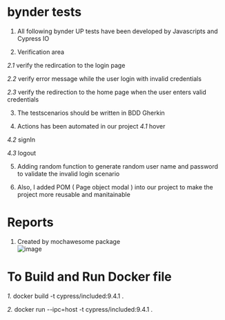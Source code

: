# bynder tests 
1. All following bynder UP tests have been developed by Javascripts and Cypress IO 

2. Verification area

 *2.1* verify the redircation to the login page 
 
 *2.2* verify error message while the user login with invalid credentials 
 
 *2.3* verify the redirection to the home page when the user enters valid credentials 

3. The testscenarios should be written in BDD Gherkin

4. Actions has been automated in our project
 *4.1* hover
 
 *4.2* signIn 
 
 *4.3* logout
 
5. Adding random function to generate random user name and password to validate the invalid login scenario 

6. Also, I added POM ( Page object modal ) into our project to make the project more reusable and manitainable 


# Reports
1. Created by mochawesome package  
![image](https://user-images.githubusercontent.com/20645322/153772159-cef177a8-5ba8-475b-8acc-d9db46b775ff.png)
  

# To Build and Run Docker file

*1.* docker build -t cypress/included:9.4.1 .

*2.* docker run --ipc=host -t cypress/included:9.4.1 .



